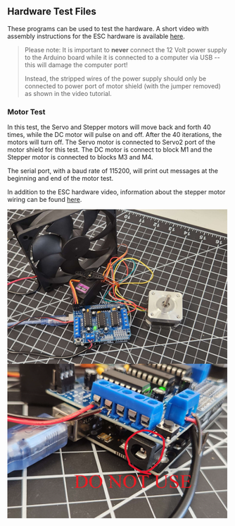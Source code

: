 ## Hardware Test Files

These programs can be used to test the hardware. 
A short video with assembly instructions for the ESC hardware is available [here](https://drive.google.com/file/d/1DRpB7Qy6YpE_sjXaRERW-EI_ULjzWqRX/view?usp=drive_link).

> Please note: It is important to **never** connect the 12 Volt power supply to the Arduino board while it is connected to a computer via USB -- this will damage the computer port!
> 
> Instead, the stripped wires of the power supply should only be connected to power port of motor shield (with the jumper removed) as shown in the video tutorial.

### Motor Test

In this test, the Servo and Stepper motors will move back and forth 40 times, while the DC motor will pulse on and off. After the 40 iterations, the motors will turn off. 
The Servo motor is connected to Servo2 port of the motor shield for this test. The DC motor is connect to block M1 and the Stepper motor is connected to blocks M3 and M4. 

The serial port, with a baud rate of 115200, will print out messages at the beginning and end of the motor test.

In addition to the ESC hardware video, information about the stepper motor wiring can be found [here](https://drive.google.com/file/d/1DRpB7Qy6YpE_sjXaRERW-EI_ULjzWqRX/view?usp=drive_link).

<img src="https://github.com/TrustworthyComputing/csaw_esc_2024/blob/main/challenges/hardware_test/BoardSetup.jpg" alt="CsawESC2024Board" align="center"  title="Csaw ESC 2024 Board Setup" width="500" height="350"><img src="https://github.com/TrustworthyComputing/csaw_esc_2024/blob/main/challenges/hardware_test/barreljack_doNOTuse.jpg" alt="DoNotUseBarrelJack" align="center"  title="Do Not Use the Barrel Jack Connector"  width="500" height="350">
